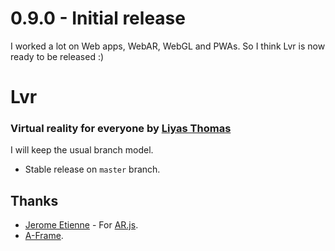 # 0.9.0 - Initial release

I worked a lot on Web apps, WebAR, WebGL and PWAs.
So I think Lvr is now ready to be released :)

# Lvr
### Virtual reality for everyone by [Liyas Thomas](https://github.com/liyasthomas)

I will keep the usual branch model.

* Stable release on `master` branch.

## Thanks
* [Jerome Etienne](https://github.com/jeromeetienne) - For [AR.js](https://github.com/jeromeetienne/AR.js).
* [A-Frame](https://github.com/aframevr/aframe).
